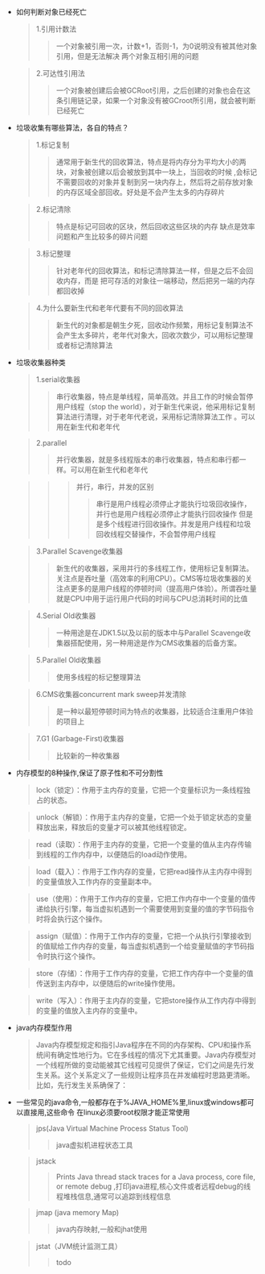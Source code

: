 -  如何判断对象已经死亡 
    >1.引用计数法
    >>一个对象被引用一次，计数+1，否则-1，为0说明没有被其他对象引用，但是无法解决
    两个对象互相引用的问题
    
    >2.可达性引用法
    >>一个对象被创建后会被GCRoot引用，之后创建的对象也会在这条引用链记录，如果一个对象没有被GCroot所引用，就会被判断已经死亡
-   垃圾收集有哪些算法，各自的特点？
    >1.标记复制
    >>通常用于新生代的回收算法，特点是将内存分为平均大小的两块，对象被创建以后会被放到其中一块上，当回收的时候
    ,会标记不需要回收的对象并复制到另一块内存上，然后将之前存放对象的内存区域全部回收。好处是不会产生太多的内存碎片      
    
    >2.标记清除
    >>特点是标记可回收的区块，然后回收这些区块的内存
    缺点是效率问题和产生比较多的碎片问题
    
    >3.标记整理
    >>针对老年代的回收算法，和标记清除算法一样，但是之后不会回收内存，而是
    把可存活的对象往一端移动，然后把另一端的内存都回收掉
    
    >4.为什么要新生代和老年代要有不同的回收算法
    >>新生代的对象都是朝生夕死，回收动作频繁，用标记复制算法不会产生太多碎片，老年代对象大，回收次数少，可以用标记整理或者标记清除算法
    
-   垃圾收集器种类
    
    >1.serial收集器
    >>串行收集器，特点是单线程，简单高效。并且工作的时候会暂停用户线程（stop the world），对于新生代来说，他采用标记复制算法进行清理，对于老年代老说，采用标记清除算法工作
    。可以用在新生代和老年代
    
    >2.parallel
    >>并行收集器，就是多线程版本的串行收集器，特点和串行都一样。可以用在新生代和老年代
    
    >>>并行，串行，并发的区别
    >>>>串行是用户线程必须停止才能执行垃圾回收操作，并行也是用户线程必须停止才能执行回收操作
    但是是多个线程进行回收操作。并发是用户线程和垃圾回收线程交替操作，不会暂停用户线程
    
    >3.Parallel Scavenge收集器
    >>新生代的收集器，采用并行的多线程工作，使用标记复制算法。
    关注点是吞吐量（高效率的利用CPU）。CMS等垃圾收集器的关注点更多的是用户线程的停顿时间（提高用户体验）。所谓吞吐量就是CPU中用于运行用户代码的时间与CPU总消耗时间的比值
    
    >4.Serial Old收集器
    >>一种用途是在JDK1.5以及以前的版本中与Parallel Scavenge收集器搭配使用，另一种用途是作为CMS收集器的后备方案。
    
    >5.Parallel Old收集器
    >>使用多线程的标记整理算法
    
    >6.CMS收集器concurrent mark sweep并发清除
    >>是一种以最短停顿时间为特点的收集器，比较适合注重用户体验的项目上
    
    >7.G1 (Garbage-First)收集器
    >>比较新的一种收集器
-   内存模型的8种操作,保证了原子性和不可分割性
    >lock（锁定）：作用于主内存的变量，它把一个变量标识为一条线程独占的状态。
     
    > unlock（解锁）：作用于主内存的变量，它把一个处于锁定状态的变量释放出来，释放后的变量才可以被其他线程锁定。
     
    > read（读取）：作用于主内存的变量，它把一个变量的值从主内存传输到线程的工作内存中，以便随后的load动作使用。
     
    > load（载入）：作用于工作内存的变量，它把read操作从主内存中得到的变量值放入工作内存的变量副本中。
     
    > use（使用）：作用于工作内存的变量，它把工作内存中一个变量的值传递给执行引擎，每当虚拟机遇到一个需要使用到变量的值的字节码指令时将会执行这个操作。
     
    > assign（赋值）：作用于工作内存的变量，它把一个从执行引擎接收到的值赋给工作内存的变量，每当虚拟机遇到一个给变量赋值的字节码指令时执行这个操作。
     
    > store（存储）：作用于工作内存的变量，它把工作内存中一个变量的值传送到主内存中，以便随后的write操作使用。
     
    > write（写入）：作用于主内存的变量，它把store操作从工作内存中得到的变量的值放入主内存的变量中。
    
-   java内存模型作用
 
    >Java内存模型规定和指引Java程序在不同的内存架构、CPU和操作系统间有确定性地行为。它在多线程的情况下尤其重要。Java内存模型对一个线程所做的变动能被其它线程可见提供了保证，它们之间是先行发生关系。这个关系定义了一些规则让程序员在并发编程时思路更清晰。比如，先行发生关系确保了：
    
-   一些常见的java命令,一般都存在于%JAVA_HOME%里,linux或windows都可以直接用,这些命令
    在linux必须要root权限才能正常使用
    >jps(Java Virtual Machine Process Status Tool)
    >>java虚拟机进程状态工具
    
    >jstack
    >>Prints Java thread stack traces for a Java process, core file, or remote debug
    ,打印java进程,核心文件或者远程debug的线程堆栈信息,通常可以追踪到线程信息
    
    >jmap (java memory Map)
    >>java内存映射,一般和jhat使用
    
    >jstat（JVM统计监测工具）
    >>todo